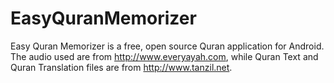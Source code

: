 EasyQuranMemorizer
==================

Easy Quran Memorizer is a free, open source Quran application for Android. The audio used are from http://www.everyayah.com, while Quran Text and Quran Translation files are from http://www.tanzil.net.
